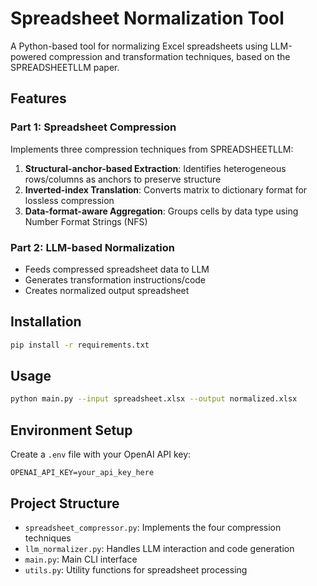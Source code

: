 # Spreadsheet Normalization Tool

A Python-based tool for normalizing Excel spreadsheets using LLM-powered compression and transformation techniques, based on the SPREADSHEETLLM paper.

## Features

### Part 1: Spreadsheet Compression
Implements three compression techniques from SPREADSHEETLLM:

1. **Structural-anchor-based Extraction**: Identifies heterogeneous rows/columns as anchors to preserve structure
2. **Inverted-index Translation**: Converts matrix to dictionary format for lossless compression
3. **Data-format-aware Aggregation**: Groups cells by data type using Number Format Strings (NFS)

### Part 2: LLM-based Normalization
- Feeds compressed spreadsheet data to LLM
- Generates transformation instructions/code
- Creates normalized output spreadsheet

## Installation

```bash
pip install -r requirements.txt
```

## Usage

```bash
python main.py --input spreadsheet.xlsx --output normalized.xlsx
```

## Environment Setup

Create a `.env` file with your OpenAI API key:
```
OPENAI_API_KEY=your_api_key_here
```

## Project Structure

- `spreadsheet_compressor.py`: Implements the four compression techniques
- `llm_normalizer.py`: Handles LLM interaction and code generation
- `main.py`: Main CLI interface
- `utils.py`: Utility functions for spreadsheet processing 